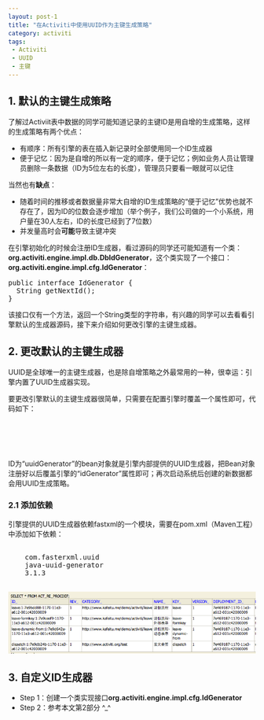 ```yaml
---
layout: post-1
title: "在Activiti中使用UUID作为主键生成策略"
category: activiti
tags: 
 - Activiti
 - UUID
 - 主键
---
```


## 1. 默认的主键生成策略

了解过Activiit表中数据的同学可能知道记录的主键ID是用自增的生成策略，这样的生成策略有两个优点：

* 有顺序：所有引擎的表在插入新记录时全部使用同一个ID生成器
* 便于记忆：因为是自增的所以有一定的顺序，便于记忆；例如业务人员让管理员删除一条数据（ID为5位左右的长度），管理员只要看一眼就可以记住

当然也有**缺点**：

* 随着时间的推移或者数据量非常大自增的ID生成策略的“便于记忆”优势也就不存在了，因为ID的位数会逐步增加（举个例子，我们公司做的一个小系统，用户量在30人左右，ID的长度已经到了7位数）
* 并发量高时会**可能**导致主键冲突

在引擎初始化的时候会注册ID生成器，看过源码的同学还可能知道有一个类：**org.activiti.engine.impl.db.DbIdGenerator**，这个类实现了一个接口：**org.activiti.engine.impl.cfg.IdGenerator**：

<pre class="brush:java">
public interface IdGenerator {
  String getNextId();
}
</pre>

该接口仅有一个方法，返回一个String类型的字符串，有兴趣的同学可以去看看引擎默认的生成器源码，接下来介绍如何更改引擎的主键生成器。

## 2. 更改默认的主键生成器

UUID是全球唯一的主键生成器，也是除自增策略之外最常用的一种，很幸运：引擎内置了UUID生成器实现。

要更改引擎默认的主键生成器很简单，只需要在配置引擎时覆盖一个属性即可，代码如下：

<pre class="brush:xml">
<bean id="uuidGenerator" class="org.activiti.engine.impl.persistence.StrongUuidGenerator" />
<bean id="processEngineConfiguration" class="org.activiti.spring.SpringProcessEngineConfiguration">
	<property name="idGenerator" ref="uuidGenerator" />
</bean>
</pre>

ID为“uuidGenerator”的bean对象就是引擎内部提供的UUID生成器，把Bean对象注册好以后覆盖引擎的“idGenerator”属性即可；再次启动系统后创建的新数据都会用UUID生成策略。

### 2.1 添加依赖

引擎提供的UUID生成器依赖fastxml的一个模块，需要在pom.xml（Maven工程）中添加如下依赖：

<pre class="brush:xml">
<dependency>
    <groupId>com.fasterxml.uuid</groupId>
    <artifactId>java-uuid-generator</artifactId>
    <version>3.1.3</version>
</dependency>
</pre>

![用UUID生成策略产生的ID](/files/2013/08/uuid-example.png)

## 3. 自定义ID生成器

* Step 1：创建一个类实现接口**org.activiti.engine.impl.cfg.IdGenerator**
* Step 2：参考本文第2部分 ^_^